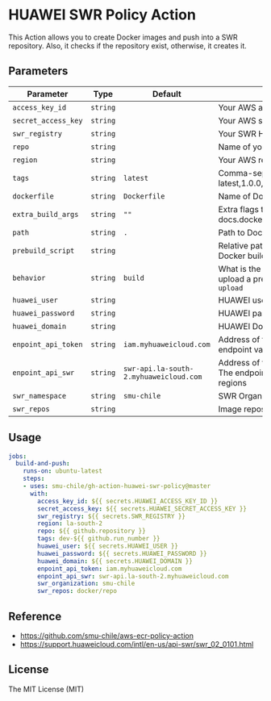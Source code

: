 # HUAWEI SWR Policy Action

This Action allows you to create Docker images and push into a SWR repository. Also, it checks if the repository exist, otherwise, it creates it.

## Parameters
| Parameter           | Type     | Default                                | Description                                                                                                              |
| ------------------- | -------- | -------------------------------------- | ------------------------------------------------------------------------------------------------------------------------ |
| `access_key_id`     | `string` |                                        | Your AWS access key id                                                                                                   |
| `secret_access_key` | `string` |                                        | Your AWS secret access key                                                                                               |
| `swr_registry`      | `string` |                                        | Your SWR HUAWEI                                                                                                          |
| `repo`              | `string` |                                        | Name of your SWR repository                                                                                              |
| `region`            | `string` |                                        | Your AWS region                                                                                                          |
| `tags`              | `string` | `latest`                               | Comma-separated string of SWR image tags (ex latest,1.0.0,)                                                              |
| `dockerfile`        | `string` | `Dockerfile`                           | Name of Dockerfile to use                                                                                                |
| `extra_build_args`  | `string` | `""`                                   | Extra flags to pass to docker build (see docs.docker.com/engine/reference/commandline/build)                             |
| `path`              | `string` | `.`                                    | Path to Dockerfile, defaults to the working directory                                                                    |
| `prebuild_script`   | `string` |                                        | Relative path from top-level to script to run before Docker build                                                        |
| `behavior`          | `string` | `build`                                | What is the expected behavior, build a new image or upload a previously built one. Valid options are `build` or `upload` |
| `huawei_user`       | `string` |                                        | HUAWEI user is necesary for create API token                                                                             |
| `huawei_password`   | `string` |                                        | HUAWEI password  is necesary for create API token                                                                        |
| `huawei_domain`     | `string` |                                        | HUAWEI Domain is necesary for create API token                                                                           |
| `enpoint_api_token` | `string` | `iam.myhuaweicloud.com`                | Address of the server bearing the REST service. The endpoint varies between services in different regions                |
| `enpoint_api_swr`   | `string` | `swr-api.la-south-2.myhuaweicloud.com` | Address of the server SWR bearing the REST service. The endpoint varies between services in different regions            |
| `swr_namespace`     | `string` | `smu-chile`                            | SWR Organization name                                                                                                    |
| `swr_repos`         | `string` |                                        | Image repository name                                                                                                    |



## Usage
```yaml
jobs:
  build-and-push:
    runs-on: ubuntu-latest
    steps:
    - uses: smu-chile/gh-action-huawei-swr-policy@master
      with:
        access_key_id: ${{ secrets.HUAWEI_ACCESS_KEY_ID }}
        secret_access_key: ${{ secrets.HUAWEI_SECRET_ACCESS_KEY }}
        swr_registry: ${{ secrets.SWR_REGISTRY }}
        region: la-south-2
        repo: ${{ github.repository }}
        tags: dev-${{ github.run_number }}
        huawei_user: ${{ secrets.HUAWEI_USER }}
        huawei_password: ${{ secrets.HUAWEI_PASSWORD }}
        huawei_domain: ${{ secrets.HUAWEI_DOMAIN }}
        enpoint_api_token: iam.myhuaweicloud.com
        enpoint_api_swr: swr-api.la-south-2.myhuaweicloud.com
        swr_organization: smu-chile
        swr_repos: docker/repo
```

## Reference
* https://github.com/smu-chile/aws-ecr-policy-action
* https://support.huaweicloud.com/intl/en-us/api-swr/swr_02_0101.html  
## License
The MIT License (MIT)

